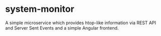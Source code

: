 # system-monitor

A simple microservice which provides htop-like information via 
REST API and Server Sent Events and a simple Angular frontend.

